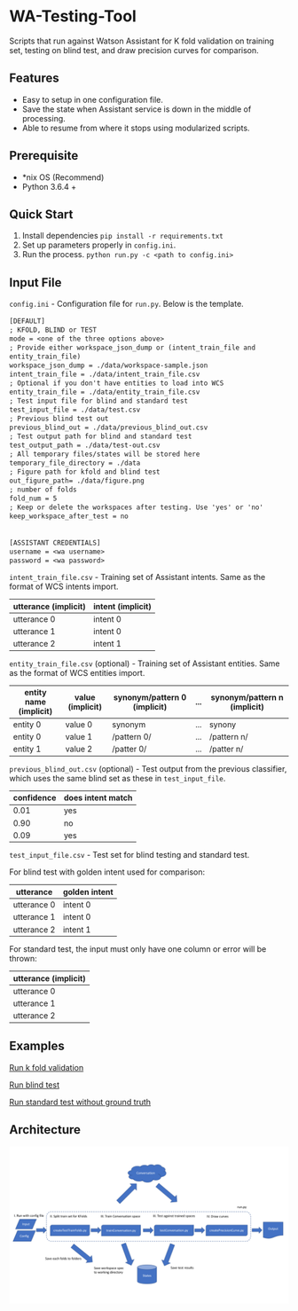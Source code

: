 # WA-Testing-Tool
Scripts that run against Watson Assistant for K fold validation on training set, testing on blind test, and draw precision curves for comparison.

## Features
- Easy to setup in one configuration file.
- Save the state when Assistant service is down in the middle of processing.
- Able to resume from where it stops using modularized scripts.

## Prerequisite
- *nix OS (Recommend)
- Python 3.6.4 +

## Quick Start
1. Install dependencies `pip install -r requirements.txt`
2. Set up parameters properly in `config.ini`.
3. Run the process. `python run.py -c <path to config.ini>`

## Input File
`config.ini` - Configuration file for `run.py`. Below is the template.

```
[DEFAULT]
; KFOLD, BLIND or TEST
mode = <one of the three options above>
; Provide either workspace_json_dump or (intent_train_file and entity_train_file)
workspace_json_dump = ./data/workspace-sample.json
intent_train_file = ./data/intent_train_file.csv
; Optional if you don't have entities to load into WCS
entity_train_file = ./data/entity_train_file.csv
; Test input file for blind and standard test
test_input_file = ./data/test.csv
; Previous blind test out
previous_blind_out = ./data/previous_blind_out.csv
; Test output path for blind and standard test
test_output_path = ./data/test-out.csv
; All temporary files/states will be stored here
temporary_file_directory = ./data
; Figure path for kfold and blind test
out_figure_path= ./data/figure.png
; number of folds
fold_num = 5
; Keep or delete the workspaces after testing. Use 'yes' or 'no'
keep_workspace_after_test = no


[ASSISTANT CREDENTIALS]
username = <wa username>
password = <wa password>
```


`intent_train_file.csv` - Training set of Assistant intents. Same as the format of WCS intents import.

| utterance (implicit) | intent (implicit) |
| -------------------- | ----------------- |
| utterance 0          | intent 0          |
| utterance 1          | intent 0          |
| utterance 2          | intent 1          |

`entity_train_file.csv` (optional) - Training set of Assistant entities. Same as the format of WCS entities import.

| entity name (implicit) | value (implicit) | synonym/pattern 0 (implicit) | ... | synonym/pattern n (implicit) |
| ---------------------- | ---------------- | ---------------------------- | --- | ---------------------------- |
| entity 0               | value 0          | synonym                      | ... | synony                       |
| entity 0               | value 1          | /pattern 0/                  | ... | /pattern n/                  |
| entity 1               | value 2          | /patter  0/                  | ... | /patter  n/                  |

`previous_blind_out.csv` (optional) - Test output from the previous classifier, which uses the same blind set as these in `test_input_file`.

| confidence           | does intent match |
| -------------------- | ----------------- |
| 0.01                 | yes               |
| 0.90                 | no                |
| 0.09                 | yes               |

`test_input_file.csv` - Test set for blind testing and standard test.

For blind test with golden intent used for comparison:

| utterance            | golden intent                            |
| -------------------- | ---------------------------------------- |
| utterance 0          | intent 0                                 |
| utterance 1          | intent 0                                 |
| utterance 2          | intent 1                                 |

For standard test, the input must only have one column or error will be thrown:

| utterance (implicit) |
| -------------------- |
| utterance 0          |
| utterance 1          |
| utterance 2          |


## Examples
[Run k fold validation](examples/kfold.md)

[Run blind test](examples/blind.md)

[Run standard test without ground truth](examples/standard-test.md)

## Architecture

![Script Flow](resources/script-architecture.png)
